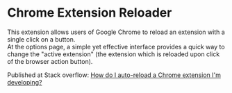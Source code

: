 Chrome Extension Reloader
=========================

This extension allows users of Google Chrome to reload an extension with a single click on a button.  
At the options page, a simple yet effective interface provides a quick way to change the "active extension" (the extension which is reloaded upon click of the browser action button).

Published at Stack overflow: [How do I auto-reload a Chrome extension I'm developing?][1]

  [1]: http://stackoverflow.com/a/9645435/938089?how-do-i-auto-reload-a-chrome-extension-im-developing